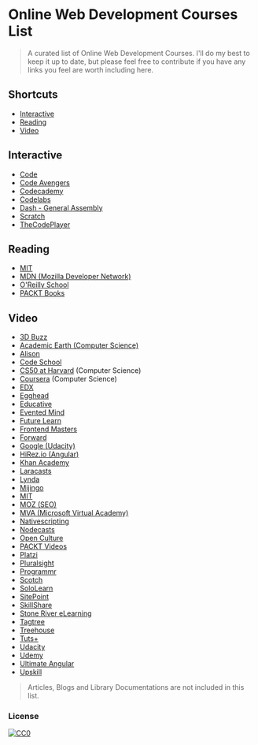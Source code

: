 Online Web Development Courses List
====================

> A curated list of Online Web Development Courses. I'll do my best to keep it up to date, but please feel free to contribute if you have any links you feel are worth including here.

Shortcuts
-----------------
* [Interactive](#interactive)
* [Reading](#reading)
* [Video](#video)


## Interactive
* [Code](http://code.org/)
* [Code Avengers](https://www.codeavengers.com/)
* [Codecademy](http://www.codecademy.com/)
* [Codelabs](https://codelabs.developers.google.com)
* [Dash - General Assembly](https://dash.generalassemb.ly/)
* [Scratch](https://scratch.mit.edu/)
* [TheCodePlayer](http://thecodeplayer.com/)

## Reading
* [MIT](http://ocw.mit.edu/courses/electrical-engineering-and-computer-science/)
* [MDN (Mozilla Developer Network)](https://developer.mozilla.org/en-US/)
* [O'Reilly School](http://www.oreillyschool.com/browse-by-subject)
* [PACKT Books](https://www.packtpub.com/all-books)


## Video
* [3D Buzz](www.3dbuzz.com)
* [Academic Earth (Computer Science)](http://academicearth.org/computer-science/)
* [Alison](https://alison.com/learn/programming)
* [Code School](http://www.codeschool.com/courses/)
* [CS50 at Harvard](https://cs50.harvard.edu/weeks) (Computer Science)
* [Coursera](https://www.coursera.org/browse/computer-science) (Computer Science)
* [EDX](https://www.edx.org/course/subject/computer-science)
* [Egghead](http://egghead.io/)
* [Educative](http://www.educative.io/)
* [Evented Mind](https://www.eventedmind.com/)
* [Future Learn](https://www.futurelearn.com/courses/categories/tech-and-coding-courses)
* [Frontend Masters](http://frontendmasters.com/)
* [Forward](https://forwardcourses.com/)
* [Google (Udacity)](http://www.udacity.com/google)
* [HiRez.io (Angular)](https://hirez.io/)
* [Khan Academy](http://www.khanacademy.org/computing)
* [Laracasts](https://laracasts.com/)
* [Lynda](http://www.lynda.com/)
* [Mijingo](https://mijingo.com)
* [MIT](http://ocw.mit.edu/courses/electrical-engineering-and-computer-science/)
* [MOZ (SEO)](https://moz.com/academy)
* [MVA (Microsoft Virtual Academy)](https://mva.microsoft.com/)
* [Nativescripting](http://nativescripting.com)
* [Nodecasts](http://nodecasts.io)
* [Open Culture](http://www.openculture.com/freeonlinecourses)
* [PACKT Videos](https://www.packtpub.com/videos)
* [Platzi](https://courses.platzi.com/)
* [Pluralsight](http://www.pluralsight.com/)
* [Programmr](http://www.programmr.com/)
* [Scotch](https://school.scotch.io/courses)
* [SoloLearn](http://www.sololearn.com/)
* [SitePoint](http://www.sitepoint.com/)
* [SkillShare](http://skillshare.com/)
* [Stone River eLearning](http://stoneriverelearning.com/)
* [Tagtree](http://tagtree.tv)
* [Treehouse](http://teamtreehouse.com)
* [Tuts+](http://tutsplus.com/courses)
* [Udacity](http://www.udacity.com/)
* [Udemy](http://www.udemy.com/)
* [Ultimate Angular](http://ultimateangular.com)
* [Upskill](http://upskillcourses.com/)

> Articles, Blogs and Library Documentations are not included in this list.

### License
[![CC0](http://i.creativecommons.org/p/zero/1.0/88x31.png)](http://creativecommons.org/publicdomain/zero/1.0/)

